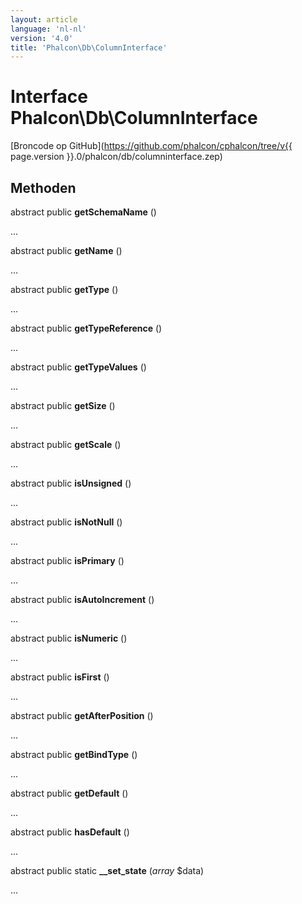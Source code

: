 ```yaml
---
layout: article
language: 'nl-nl'
version: '4.0'
title: 'Phalcon\Db\ColumnInterface'
---
```

# Interface **Phalcon\Db\ColumnInterface**

[Broncode op GitHub](https://github.com/phalcon/cphalcon/tree/v{{ page.version }}.0/phalcon/db/columninterface.zep)

## Methoden

abstract public **getSchemaName** ()

...

abstract public **getName** ()

...

abstract public **getType** ()

...

abstract public **getTypeReference** ()

...

abstract public **getTypeValues** ()

...

abstract public **getSize** ()

...

abstract public **getScale** ()

...

abstract public **isUnsigned** ()

...

abstract public **isNotNull** ()

...

abstract public **isPrimary** ()

...

abstract public **isAutoIncrement** ()

...

abstract public **isNumeric** ()

...

abstract public **isFirst** ()

...

abstract public **getAfterPosition** ()

...

abstract public **getBindType** ()

...

abstract public **getDefault** ()

...

abstract public **hasDefault** ()

...

abstract public static **__set_state** (*array* $data)

...